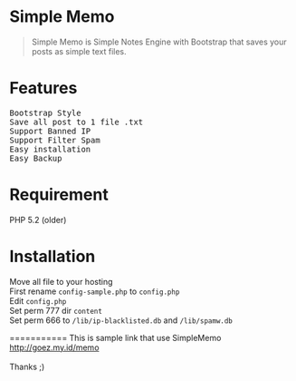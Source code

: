


Simple Memo
===========

<blockquote>Simple Memo is Simple Notes Engine with Bootstrap that saves your posts as simple text files.</blockquote>

Features
===========
<pre>Bootstrap Style
Save all post to 1 file .txt
Support Banned IP
Support Filter Spam
Easy installation
Easy Backup</pre>

Requirement
===========
PHP 5.2 (older)

Installation
===========
Move all file to your hosting<br />
First rename <code>config-sample.php</code> to <code>config.php</code><br />
Edit <code>config.php</code><br />
Set perm 777 dir <code>content</code><br />
Set perm 666 to <code>/lib/ip-blacklisted.db</code> and <code>/lib/spamw.db</code>

===========
This is sample link that use SimpleMemo<br />
http://goez.my.id/memo<br />
<br />
Thanks ;)





